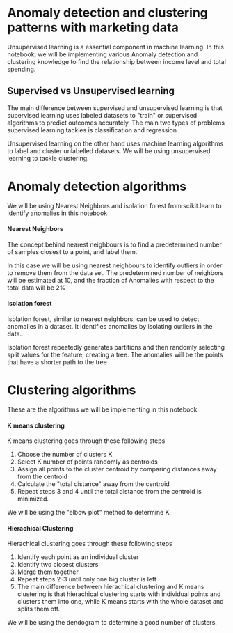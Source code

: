 # Anomaly detection and clustering patterns with marketing data
Unsupervised learning is a essential component in machine learning. In this notebook, we will be implementing various Anomaly detection and clustering knowledge to find the relationship between income level and total spending. 

## Supervised vs Unsupervised learning
The main difference between supervised and unsupervised learning is that supervised learning uses labeled datasets to "train" or supervised algorithms to predict outcomes accurately. The main two types of problems supervised learning tackles is classification and regression

Unsupervised learning on the other hand uses machine learning algorithms to label and cluster unlabelled datasets. We will be using unsupervised learning to tackle clustering.

# Anomaly detection algorithms
We will be using Nearest Neighbors and isolation forest from scikit.learn to identify anomalies in this notebook

#### Nearest Neighbors
The concept behind nearest neighbours is to find a predetermined number of samples closest to a point, and label them.

In this case we will be using nearest neighbours to identify outliers in order to remove them from the data set. The predetermined number of neighbors will be estimated at 10, and the fraction of Anomalies with respect to the total data will be 2%

#### Isolation forest
Isolation forest, similar to nearest neighbors, can be used to detect anomalies in a dataset. It identifies anomalies by isolating outliers in the data.

Isolation forest repeatedly generates partitions and then randomly selecting split values for the feature, creating a tree. The anomalies will be the points that have a shorter path to the tree

# Clustering algorithms
These are the algorithms we will be implementing in this notebook
#### K means clustering
K means clustering goes through these following steps
1. Choose the number of clusters K
2. Select K number of points randomly as centroids
3. Assign all points to the cluster centroid by comparing distances away from the centroid
4. Calculate the "total distance" away from the centroid
5. Repeat steps 3 and 4 until the total distance from the centroid is minimized.

We will be using the "elbow plot" method to determine K

#### Hierachical Clustering
Hierachical clustering goes through these following steps
1. Identify each point as an individual cluster
2. Identify two closest clusters 
3. Merge them together
4. Repeat steps 2-3 until only one big cluster is left
5. The main difference between hierachical clustering and K means clustering is that hierachical clustering starts with individual points and clusters them into one, while K means starts with the whole dataset and splits them off.

We will be using the dendogram to determine a good number of clusters.
